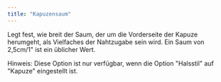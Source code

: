 ```yaml
---
title: "Kapuzensaum"
---
```


Legt fest, wie breit der Saum, der um die Vorderseite der Kapuze herumgeht, als Vielfaches der Nahtzugabe sein wird. Ein Saum von 2,5cm/1" ist ein üblicher Wert.

Hinweis: Diese Option ist nur verfügbar, wenn die Option "Halsstil" auf "Kapuze" eingestellt ist.
